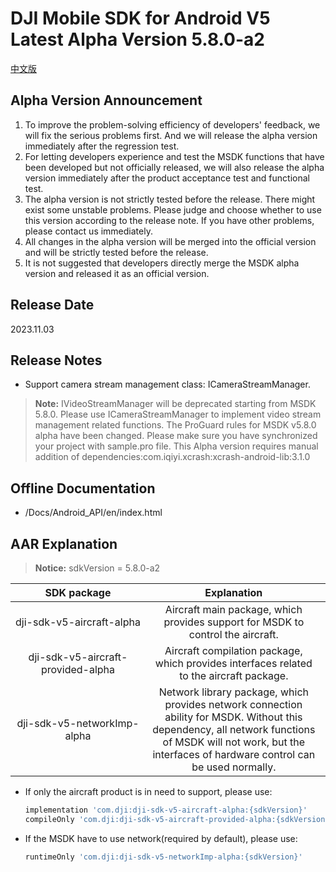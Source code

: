 # DJI Mobile SDK for Android V5 Latest Alpha Version 5.8.0-a2

[中文版](README_CN.md)

##  Alpha Version Announcement

1. To improve the problem-solving efficiency of developers' feedback, we will fix the serious problems first. And we will release the alpha version immediately after the regression test.
2. For letting developers experience and test the MSDK functions that have been developed but not officially released, we will also release the alpha version immediately after the product acceptance test and functional test.
3. The alpha version is not strictly tested before the release. There might exist some unstable problems. Please judge and choose whether to use this version according to the release note. If you have other problems, please contact us immediately.
4. All changes in the alpha version will be merged into the official version and will be strictly tested before the release.
5. It is not suggested that developers directly merge the MSDK alpha version and released it as an official version.

## Release Date

2023.11.03

## Release Notes

- Support camera stream management class: ICameraStreamManager.

> **Note:**
> IVideoStreamManager will be deprecated starting from MSDK 5.8.0. Please use ICameraStreamManager to implement video stream management related functions.
> The ProGuard rules for MSDK v5.8.0 alpha have been changed. Please make sure you have synchronized your project with sample.pro file.
> This Alpha version requires manual addition of dependencies:com.iqiyi.xcrash:xcrash-android-lib:3.1.0

## Offline Documentation

- /Docs/Android_API/en/index.html

## AAR Explanation

> **Notice:** sdkVersion = 5.8.0-a2

| SDK package  <div style="width: 150pt">  | Explanation  <div style="width: 200pt">   | How to use <div style="width: 300pt">|
| :---------------: | :-----------------:  | :---------------: |
|     dji-sdk-v5-aircraft-alpha      | Aircraft main package, which provides support for MSDK to control the aircraft. | implementation 'com.dji:dji-sdk-v5-aircraft-alpha:{sdkVersion}' |
| dji-sdk-v5-aircraft-provided-alpha | Aircraft compilation package, which provides interfaces related to the aircraft package. | compileOnly 'com.dji:dji-sdk-v5-aircraft-provided-alpha:{sdkVersion}' |
| dji-sdk-v5-networkImp-alpha | Network library package, which provides network connection ability for MSDK. Without this dependency, all network functions of MSDK will not work, but the interfaces of hardware control can be used normally. | runtimeOnly 'com.dji:dji-sdk-v5-networkImp-alpha:{sdkVersion}' |

- If only the aircraft product is in need to support, please use:
  ```groovy
  implementation 'com.dji:dji-sdk-v5-aircraft-alpha:{sdkVersion}'
  compileOnly 'com.dji:dji-sdk-v5-aircraft-provided-alpha:{sdkVersion}'
  ```

- If the MSDK have to use network(required by default), please use:
  ```groovy
  runtimeOnly 'com.dji:dji-sdk-v5-networkImp-alpha:{sdkVersion}'
  ```